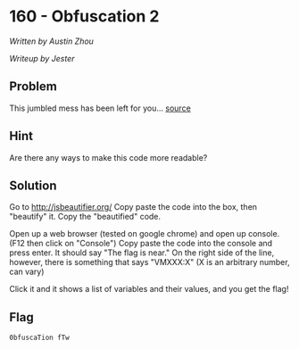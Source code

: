 # 160 - Obfuscation 2

*Written by Austin Zhou*

*Writeup by Jester*

## Problem

This jumbled mess has been left for you... [source](obfuscate.js)

## Hint

Are there any ways to make this code more readable?

## Solution

Go to http://jsbeautifier.org/
Copy paste the code into the box, then "beautify" it.
Copy the "beautified" code.

Open up a web browser (tested on google chrome) and open up console. (F12 then click on "Console")
Copy paste the code into the console and press enter. It should say "The flag is near." 
On the right side of the line, however, there is something that says "VMXXX:X" (X is an arbitrary number, can vary)

Click it and it shows a list of variables and their values, and you get the flag!

## Flag

`0bfuscaTion fTw`
